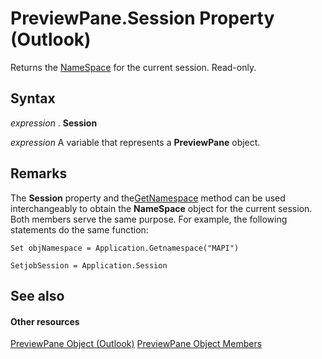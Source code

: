 
# PreviewPane.Session Property (Outlook)

Returns the [NameSpace](f0dcaa19-07f5-5d42-a3bf-2e42b7885644.md) for the current session. Read-only.


## Syntax

 _expression_ . **Session**

 _expression_ A variable that represents a **PreviewPane** object.


## Remarks

The  **Session** property and the[GetNamespace](6175d0d9-5a61-ce45-35c0-b70895d757b3.md) method can be used interchangeably to obtain the **NameSpace** object for the current session. Both members serve the same purpose. For example, the following statements do the same function:

 `Set objNamespace = Application.Getnamespace("MAPI")`

 `SetjobSession = Application.Session`


## See also


#### Other resources


[PreviewPane Object (Outlook)](fd4f497b-7085-6e0f-018b-17845f4dfe61.md)
[PreviewPane Object Members](42ded67c-b3cb-a479-a110-fd3db9548d3b.md)
